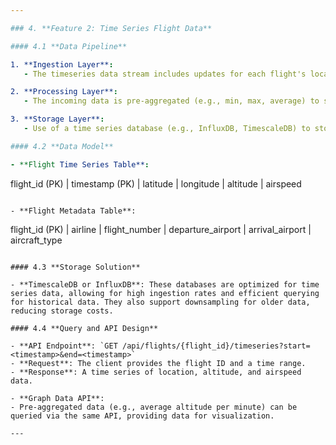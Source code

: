 ```yaml
---

### 4. **Feature 2: Time Series Flight Data**

#### 4.1 **Data Pipeline**

1. **Ingestion Layer**:
   - The timeseries data stream includes updates for each flight's location, altitude, and airspeed every 5 seconds. These updates are appended to a time series database.

2. **Processing Layer**:
   - The incoming data is pre-aggregated (e.g., min, max, average) to support fast retrieval for timeseries graphs. Historical data is retained for a predefined window (e.g., 24 hours).

3. **Storage Layer**:
   - Use of a time series database (e.g., InfluxDB, TimescaleDB) to store historical flight data with high write throughput and optimized for temporal queries.

#### 4.2 **Data Model**

- **Flight Time Series Table**:
  ```
  flight_id (PK) | timestamp (PK) | latitude | longitude | altitude | airspeed
  ```

- **Flight Metadata Table**:
  ```
  flight_id (PK) | airline | flight_number | departure_airport | arrival_airport | aircraft_type
  ```

#### 4.3 **Storage Solution**

- **TimescaleDB or InfluxDB**: These databases are optimized for time series data, allowing for high ingestion rates and efficient querying for historical data. They also support downsampling for older data, reducing storage costs.

#### 4.4 **Query and API Design**

- **API Endpoint**: `GET /api/flights/{flight_id}/timeseries?start=<timestamp>&end=<timestamp>`
  - **Request**: The client provides the flight ID and a time range.
  - **Response**: A time series of location, altitude, and airspeed data.

- **Graph Data API**:  
  - Pre-aggregated data (e.g., average altitude per minute) can be queried via the same API, providing data for visualization.

---
```



